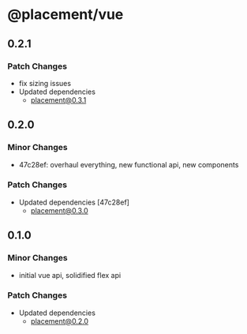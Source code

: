 # @placement/vue

## 0.2.1

### Patch Changes

- fix sizing issues
- Updated dependencies
  - placement@0.3.1

## 0.2.0

### Minor Changes

- 47c28ef: overhaul everything, new functional api, new components

### Patch Changes

- Updated dependencies [47c28ef]
  - placement@0.3.0

## 0.1.0

### Minor Changes

- initial vue api, solidified flex api

### Patch Changes

- Updated dependencies
  - placement@0.2.0
